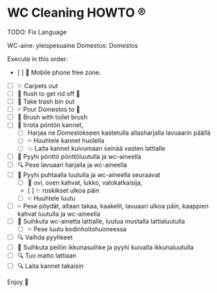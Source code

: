 # WC Cleaning HOWTO :registered:

TODO: Fix Language

WC-aine: yleispesuaine   Domestos: Domestos

Execute in this order:
- [ ] :no_mobile_phones: Mobile phone free zone.
- [ ] :sparkles: Carpets out
- [ ] :toilet: flush to get rid off :poop: 
- [ ] :runner: Take trash bin out
- [ ] :sweat_drops: Pour Domestos to :toilet:
- [ ] :toilet: Brush with toilet brush
- [ ] :toilet: Irrota pöntön kannet, 
  - [ ] Harjaa ne Domestokseen kastetulla allasharjalla lavuaarin päällä
  - [ ] :sweat_drops: Huuhtele kannet huolella
  - [ ] :collision: Laita kannet kuivumaan seinää vasten lattialle
- [ ] :toilet: Pyyhi pönttö pönttöluutulla ja wc-aineella
- [ ] :mag: Pese lavuaari harjalla ja wc-aineella
- [ ] :shower: Pyyhi puhtaalla luutulla ja wc-aineella seuraavat
    - [ ] :door: ovi, oven kahvat, lukko, valokatkaisija, 
    - [ ] :sparkles: roskikset ulkoa päin
    - [ ] :sweat_drops: Huuhtele luutu
- [ ] :sweat_drops: Pese pöydät, altaan takaa, kaakelit, lavuaari ulkoa päin, kaappien kahvat luutulla ja wc-aineella
- [ ] :shower: Suihkuta wc-ainetta lattialle, luutua mustalla lattialuutulla
  - [ ] :sweat_drops: Pese luutu kodinhoitohuoneessa
- [ ] :mag: Vaihda pyyhkeet
- [ ] :shower:	Suihkuta peiliin ikkunasuihke ja pyyhi kuivalla ikkunaluutulla
- [ ] :mag: Tuo matto lattiaan
- [ ] :mag: Laita kannet takaisin

Enjoy :purple_heart:

